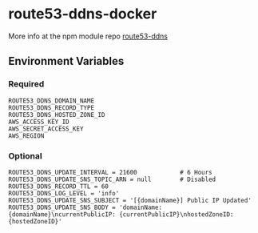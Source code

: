 # route53-ddns-docker

More info at the npm module repo [route53-ddns](https://github.com/moonthug/route53-ddns)

## Environment Variables

### Required 

```
ROUTE53_DDNS_DOMAIN_NAME
ROUTE53_DDNS_RECORD_TYPE
ROUTE53_DDNS_HOSTED_ZONE_ID
AWS_ACCESS_KEY_ID
AWS_SECRET_ACCESS_KEY
AWS_REGION
```

### Optional

```
ROUTE53_DDNS_UPDATE_INTERVAL = 21600            # 6 Hours
ROUTE53_DDNS_UPDATE_SNS_TOPIC_ARN = null        # Disabled
ROUTE53_DDNS_RECORD_TTL = 60
ROUTE53_DDNS_LOG_LEVEL = 'info'
ROUTE53_DDNS_UPDATE_SNS_SUBJECT = '[{domainName}] Public IP Updated'
ROUTE53_DDNS_UPDATE_SNS_BODY = 'domainName: {domainName}\ncurrentPublicIP: {currentPublicIP}\nhostedZoneID: {hostedZoneID}'
```
